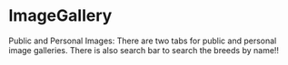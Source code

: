 # ImageGallery
Public and Personal Images: There are two tabs for public and personal image galleries. There is also search bar to search the breeds by name!!

